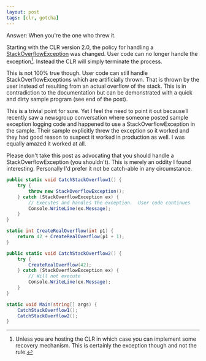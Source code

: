 ```yaml
---
layout: post
tags: [clr, gotcha]
---
```

Answer: When you're the one who threw it.

Starting with the CLR version 2.0, the policy for handling a [StackOverflowException](http://msdn.microsoft.com/en-us/library/system.stackoverflowexception.aspx) was changed. User code can no longer handle the exception[^1]. Instead the CLR will simply terminate the process.

This is not 100% true though. User code can still handle StackOverflowExceptions which are artificially thrown. That is thrown by the user instead of resulting from an actual overflow of the stack. This is in contradiction to the documentation but can be demonstrated with a quick and dirty sample program (see end of the post).

This is a trivial point for sure. Yet I feel the need to point it out because I recently saw a newsgroup conversation where someone posted sample exception logging code and happened to use a StackOverflowException in the sample.  Their sample explicitly threw the exception so it worked and they had good reason to suspect it worked in production as well. I was equally amazed it worked at all.

Please don't take this post as advocating that you should handle a StackOverflowException (you shouldn't). This is merely an oddity I found interesting. Personally I'd prefer it not be catch-able in any circumstance.

``` csharp
public static void CatchStackOverflow1() {
    try {
        throw new StackOverflowException();
    } catch (StackOverflowException ex) {
        // Executes and handles the exception.  User code continues
        Console.WriteLine(ex.Message);
    }
}

static int CreateRealOverflow(int p1) {
    return 42 + CreateRealOverflow(p1 + 1);
}

public static void CatchStackOverflow2() {
    try {
        CreateRealOverflow(42);
    } catch (StackOverflowException ex) {
        // Will not execute
        Console.WriteLine(ex.Message);
    }
}

static void Main(string[] args) {
    CatchStackOverflow1();
    CatchStackOverflow2();
}
```

[^1]: Unless you are hosting the CLR in which case you can implement some recovery mechanism. This is certainly the exception though and not the rule. 


